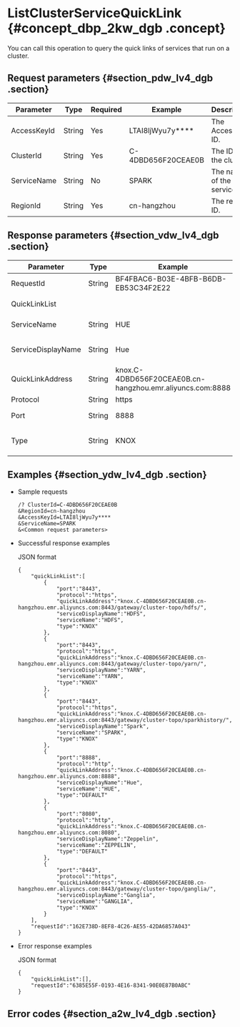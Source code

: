 # ListClusterServiceQuickLink {#concept_dbp_2kw_dgb .concept}

You can call this operation to query the quick links of services that run on a cluster.

## Request parameters {#section_pdw_lv4_dgb .section}

|Parameter|Type|Required|Example|Description |
|---------|----|--------|-------|------------|
|AccessKeyId|String|Yes|LTAI8ljWyu7y\*\*\*\*|The AccessKey ID.|
|ClusterId|String|Yes|C-4DBD656F20CEAE0B|The ID of the cluster.|
|ServiceName|String|No|SPARK|The name of the service.|
|RegionId|String|Yes|cn-hangzhou|The region ID.|

## Response parameters {#section_vdw_lv4_dgb .section}

|Parameter|Type|Example|Description|
|---------|----|-------|-----------|
|RequestId|String|BF4FBAC6-B03E-4BFB-B6DB-EB53C34F2E22|The ID of the request.|
|QuickLinkList| | |The list of quick links.|
|ServiceName|String|HUE|The name of the service.|
|ServiceDisplayName|String|Hue|The display name of the service.|
|QuickLinkAddress|String|knox.C-4DBD656F20CEAE0B.cn-hangzhou.emr.aliyuncs.com:8888|The address of the quick link.|
|Protocol|String|https|The protocol.|
|Port|String|8888|The port number.|
|Type|String|KNOX|The authentication type.|

## Examples {#section_ydw_lv4_dgb .section}

-   Sample requests

    ```
    /? ClusterId=C-4DBD656F20CEAE0B
    &RegionId=cn-hangzhou 
    &AccessKeyId=LTAI8ljWyu7y****
    &ServiceName=SPARK 
    &<Common request parameters>
    ```

-   Successful response examples

    JSON format

    ```
    {
    	"quickLinkList":[
    		{
    			"port":"8443",
    			"protocol":"https",
    			"quickLinkAddress":"knox.C-4DBD656F20CEAE0B.cn-hangzhou.emr.aliyuncs.com:8443/gateway/cluster-topo/hdfs/",
    			"serviceDisplayName":"HDFS",
    			"serviceName":"HDFS",
    			"type":"KNOX"
    		},
    		{
    			"port":"8443",
    			"protocol":"https",
    			"quickLinkAddress":"knox.C-4DBD656F20CEAE0B.cn-hangzhou.emr.aliyuncs.com:8443/gateway/cluster-topo/yarn/",
    			"serviceDisplayName":"YARN",
    			"serviceName":"YARN",
    			"type":"KNOX"
    		},
    		{
    			"port":"8443",
    			"protocol":"https",
    			"quickLinkAddress":"knox.C-4DBD656F20CEAE0B.cn-hangzhou.emr.aliyuncs.com:8443/gateway/cluster-topo/sparkhistory/",
    			"serviceDisplayName":"Spark",
    			"serviceName":"SPARK",
    			"type":"KNOX"
    		},
    		{
    			"port":"8888",
    			"protocol":"http",
    			"quickLinkAddress":"knox.C-4DBD656F20CEAE0B.cn-hangzhou.emr.aliyuncs.com:8888",
    			"serviceDisplayName":"Hue",
    			"serviceName":"HUE",
    			"type":"DEFAULT"
    		},
    		{
    			"port":"8080",
    			"protocol":"http",
    			"quickLinkAddress":"knox.C-4DBD656F20CEAE0B.cn-hangzhou.emr.aliyuncs.com:8080",
    			"serviceDisplayName":"Zeppelin",
    			"serviceName":"ZEPPELIN",
    			"type":"DEFAULT"
    		},
    		{
    			"port":"8443",
    			"protocol":"https",
    			"quickLinkAddress":"knox.C-4DBD656F20CEAE0B.cn-hangzhou.emr.aliyuncs.com:8443/gateway/cluster-topo/ganglia/",
    			"serviceDisplayName":"Ganglia",
    			"serviceName":"GANGLIA",
    			"type":"KNOX"
    		}
    	],
    	"requestId":"162E738D-8EF8-4C26-AE55-42DA6857A043"
    }
    ```

-   Error response examples

    JSON format

    ```
    {
    	"quickLinkList":[],
    	"requestId":"6385E55F-0193-4E16-8341-90E0E87B0ABC"
    }
    ```


## Error codes {#section_a2w_lv4_dgb .section}

